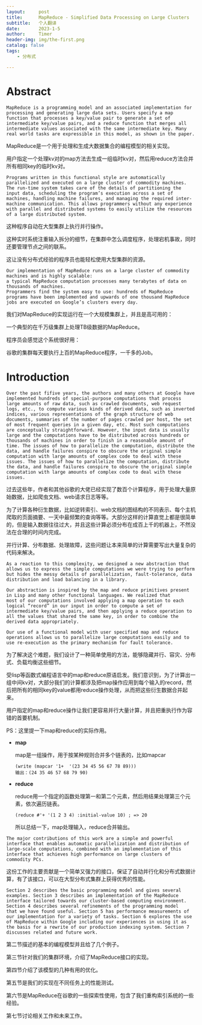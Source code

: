 ```yaml
---
layout:     post
title:      MapReduce - Simplified Data Processing on Large Clusters 
subtitle:   个人翻译
date:       2023-1-5
author:     Timer
header-img: img/the-first.png
catalog: false
tags:
    - 分布式 

---
```


# Abstract

```
MapReduce is a programming model and an associated implementation for processing and generating large data sets. Users specify a map function that processes a key/value pair to generate a set of intermediate key/value pairs, and a reduce function that merges all intermediate values associated with the same intermediate key. Many real world tasks are expressible in this model, as shown in the paper.
```

MapReduce是一个用于处理和生成大数据集合的编程模型的相关实现。

用户指定一个处理kv对的map方法去生成一组临时kv对，然后用reduce方法合并所有相同key的临时kv对。

```
Programs written in this functional style are automatically parallelized and executed on a large cluster of commodity machines. The run-time system takes care of the details of partitioning the input data, scheduling the program’s execution across a set of machines, handling machine failures, and managing the required inter-machine communication. This allows programmers without any experience with parallel and distributed systems to easily utilize the resources of a large distributed system.
```

这种程序自动在大型集群上执行并行操作。

这种实时系统注重输入拆分的细节，在集群中怎么调度程序，处理宕机事故，同时还要管理节点之间的联系。

这让没有分布式经验的程序员也能轻松使用大型集群的资源。

```
Our implementation of MapReduce runs on a large cluster of commodity machines and is highly scalable:
a typical MapReduce computation processes many terabytes of data on thousands of machines. 
Programmers find the system easy to use: hundreds of MapReduce programs have been implemented and upwards of one thousand MapReduce jobs are executed on Google’s clusters every day.
```

我们对MapReduce的实现运行在一个大规模集群上，并且是高可用的：

一个典型的在千万级集群上处理TB级数据的MapReduce。

程序员会感觉这个系统很好用：

谷歌的集群每天要执行上百的MapReduce程序，一千多的Job。

# **Introduction**

```
Over the past fifive years, the authors and many others at Google have implemented hundreds of special-purpose computations that process large amounts of raw data, such as crawled documents, web request logs, etc., to compute various kinds of derived data, such as inverted indices, various representations of the graph structure of web documents, summaries of the number of pages crawled per host, the set of most frequent queries in a given day, etc. Most such computations are conceptually straightforward. However, the input data is usually large and the computations have to be distributed across hundreds or thousands of machines in order to finish in a reasonable amount of time. The issues of how to parallelize the computation, distribute the data, and handle failures conspire to obscure the original simple computation with large amounts of complex code to deal with these issues. The issues of how to parallelize the computation, distribute the data, and handle failures conspire to obscure the original simple computation with large amounts of complex code to deal with these issues. 
```

过去这些年，作者和其他谷歌的大佬已经实现了数百个计算程序，用于处理大量原始数据，比如爬虫文档、web请求日志等等。

为了计算各种衍生数据，比如逆转索引、web文档的图结构的不同表示、每个主机爬取的页面摘要、一天中最频繁的查询等等。大部分这样的计算直觉上都是很简单的，但是输入数据往往过大，并且这些计算必须分布在成百上千的机器上，不然没法在合理的时间内完成。

并行计算、分布数据、处理故障，这些问题让本来简单的计算需要写出大量复杂的代码来解决。

```
As a reaction to this complexity, we designed a new abstraction that allows us to express the simple computations we were trying to perform but hides the messy details of parallelization, fault-tolerance, data distribution and load balancing in a library.

Our abstraction is inspired by the map and reduce primitives present in Lisp and many other functional languages. We realized that
most of our computations involved applying a map operation to each logical “record” in our input in order to compute a set of intermediate key/value pairs, and then applying a reduce operation to all the values that shared the same key, in order to combine the derived data appropriately. 

Our use of a functional model with user specified map and reduce operations allows us to parallelize large computations easily and to use re-execution as the primary mechanism for fault tolerance.
```

为了解决这个难题，我们设计了一种简单使用的方法，能够隐藏并行、容灾、分布式、负载均衡这些细节。

受lisp等函数式编程语言中的map和reduce原语启发。我们意识到，为了计算出一组中间kv对，大部分我们的计算都涉及把map操作应用到每个输入的record，然后把所有的相同key的value都用reduce操作处理，从而把这些衍生数据合并起来。

用户指定的map和reduce操作让我们更容易并行大量计算，并且把重执行作为容错的首要机制。

PS：这里提一下map和reduce的实际作用。

- **map**

  map是一组操作，用于按某种规则合并多个链表的，比如mapcar

  ```
  (write (mapcar '1+  '(23 34 45 56 67 78 89)))
  输出：(24 35 46 57 68 79 90)
  ```

- **reduce**

  reduce用一个指定的函数处理第一和第二个元素，然后用结果处理第三个元素，依次遍历链表。

  ```
  (reduce #'+ '(1 2 3 4) :initial-value 10) ; => 20
  ```

  所以总结一下，map处理输入，reduce合并输出。

```
The major contributions of this work are a simple and powerful interface that enables automatic parallelization and distribution of large-scale computations, combined with an implementation of this interface that achieves high performance on large clusters of commodity PCs.
```

这份工作的主要贡献是一个简单又强力的接口，保证了自动并行化和分布式数据计算，有了该接口，可以在大型分布式集群上获得优秀的性能。

```
Section 2 describes the basic programming model and gives several examples. Section 3 describes an implementation of the MapReduce interface tailored towards our cluster-based computing environment. Section 4 describes several refinements of the programming model
that we have found useful. Section 5 has performance measurements of our implementation for a variety of tasks. Section 6 explores the use of MapReduce within Google including our experiences in using it as the basis for a rewrite of our production indexing system. Section 7 discusses related and future work. 
```

第二节描述的基本的编程模型并且给了几个例子。

第三节针对我们的集群环境，介绍了MapReduce接口的实现。

第四节介绍了该模型的几种有用的优化。

第五节是我们的实现在不同任务上的性能测试。

第六节是MapReduce在谷歌的一些探索性使用，包含了我们重构索引系统的一些经验。

第七节讨论相关工作和未来工作。



